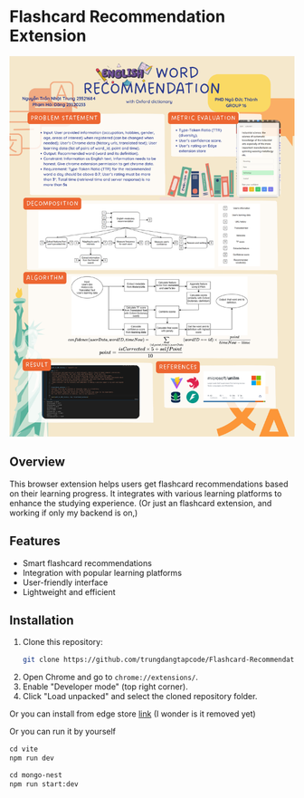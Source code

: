 # Flashcard Recommendation Extension

![Project Poster](https://github.com/trungdangtapcode/Flashcard-Recommendation-Extension/blob/main/poster.png)

## Overview
This browser extension helps users get flashcard recommendations based on their learning progress. It integrates with various learning platforms to enhance the studying experience. (Or just an flashcard extension, and working if only my backend is on,)

## Features
- Smart flashcard recommendations
- Integration with popular learning platforms
- User-friendly interface
- Lightweight and efficient

## Installation
1. Clone this repository:
   ```sh
   git clone https://github.com/trungdangtapcode/Flashcard-Recommendation-Extension.git
   ```
2. Open Chrome and go to `chrome://extensions/`.
3. Enable "Developer mode" (top right corner).
4. Click "Load unpacked" and select the cloned repository folder.

Or you can install from edge store [link](https://microsoftedge.microsoft.com/addons/detail/flashcard-extension-and-r/mjlleekoancjjhlhfbaabfmmnafpilbd) (I wonder is it removed yet)

Or you can run it by yourself
```
cd vite
npm run dev
```

```
cd mongo-nest
npm run start:dev
```
